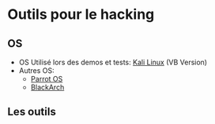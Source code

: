 # Outils pour le hacking

## OS

- OS Utilisé lors des demos et tests: [Kali Linux](https://www.kali.org/) (VB Version)
- Autres OS:
  - [Parrot OS](https://www.parrotsec.org/)
  - [BlackArch](https://blackarch.org/) 

## Les outils
